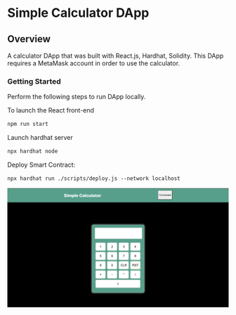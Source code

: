 # Simple Calculator DApp

## Overview

A calculator DApp that was built with React.js, Hardhat, Solidity. This DApp requires a MetaMask account in order to use the calculator.

### Getting Started

Perform the following steps to run DApp locally.

To launch the React front-end

```md
npm run start
```

Launch hardhat server

```md
npx hardhat node
```

Deploy Smart Contract:

```md
npx hardhat run ./scripts/deploy.js --network localhost
```

![projectPicture](./assets/images/calcDapp.png)
